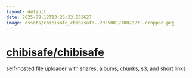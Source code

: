 ```yaml
---
layout: default
date: 2025-08-12T13:26:33.063627
image: assets/chibisafe_chibisafe--20250812T002027--cropped.png
---
```


# [chibisafe/chibisafe](https://github.com/chibisafe/chibisafe)

self-hosted file uploader with shares, albums, chunks, s3, and short links
